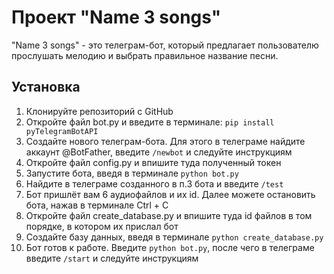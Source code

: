 # Проект "Name 3 songs"

"Name 3 songs" - это телеграм-бот, который предлагает пользователю прослушать мелодию и выбрать правильное название песни.

## Установка

1. Клонируйте репозиторий с GitHub
2. Откройте файл bot.py и введите в терминале: `pip install pyTelegramBotAPI` 
3. Создайте нового телеграм-бота. Для этого в телеграме найдите аккаунт @BotFather, введите `/newbot` и следуйте инструкциям 
4. Откройте файл config.py и впишите туда полученный токен
5. Запустите бота, введя в терминале `python bot.py`
6. Найдите в телеграме созданного в п.3 бота и введите `/test`
7. Бот пришлёт вам 6 аудиофайлов и их id. Далее можете остановить бота, нажав в терминале Ctrl + C
8. Откройте файл create_database.py и впишите туда id файлов в том порядке, в котором их прислал бот 
9. Создайте базу данных, введя в терминале `python create_database.py`
10. Бот готов к работе. Введите `python bot.py`, после чего в телеграме введите `/start` и следуйте инструкциям 
 